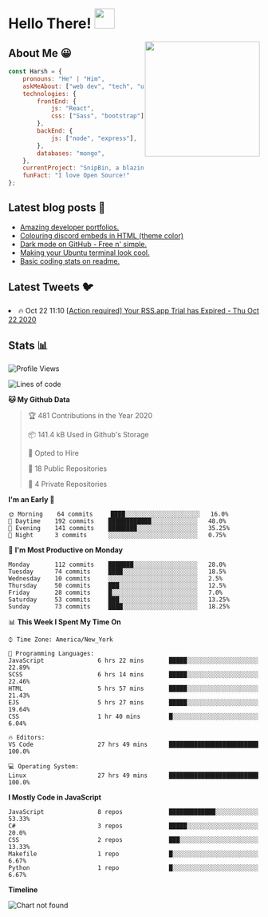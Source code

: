 # Hello There! <img src="https://media.giphy.com/media/hvRJCLFzcasrR4ia7z/giphy.gif" width="40px"></a>

<img align='right' src="https://media.giphy.com/media/M9gbBd9nbDrOTu1Mqx/giphy.gif" width="230">


## About Me :grinning:

```javascript
const Harsh = {
    pronouns: "He" | "Him",
    askMeAbout: ["web dev", "tech", "unity"],
    technologies: {
        frontEnd: {
            js: "React",
            css: ["Sass", "bootstrap"]
        },
        backEnd: {
            js: ["node", "express"],
        },
        databases: "mongo",
    },
    currentProject: "SnipBin, a blazing fast, open source and elegant alternative to PasteBin.",
    funFact: "I love Open Source!"
};
```


## Latest blog posts :book:
<!-- BLOG-POST-LIST:START -->
- [Amazing developer portfolios.](https://dev.to/harshhhdev/amazing-developer-portfolios-1fh3)
- [Colouring discord embeds in HTML (theme color)](https://dev.to/harshhhdev/colouring-discord-embeds-in-html-theme-color-2kio)
- [Dark mode on GitHub - Free n' simple.](https://dev.to/harshhhdev/dark-mode-on-github-free-n-simple-562j)
- [Making your Ubuntu terminal look cool.](https://dev.to/harshhhdev/making-your-linux-terminal-look-cool-535n)
- [Basic coding stats on readme.](https://dev.to/harshhhdev/basic-coding-stats-on-readme-246c)
<!-- BLOG-POST-LIST:END -->

## Latest Tweets :bird:

<!-- LATEST-TWEETS:START -->
<li>🔥 Oct 22 11:10 <a href='https://rss.app'>[Action required] Your RSS.app Trial has Expired - Thu Oct 22 2020</a></li>

<!-- LATEST-TWEETS:END -->


## Stats :bar_chart:

<!--START_SECTION:waka-->
![Profile Views](http://img.shields.io/badge/Profile%20Views-20-blue)

![Lines of code](https://img.shields.io/badge/From%20Hello%20World%20I%27ve%20Written-16.5%20million%20lines%20of%20code-blue)

**🐱 My Github Data** 

> 🏆 481 Contributions in the Year 2020
 > 
> 📦 141.4 kB Used in Github's Storage 
 > 
> 💼 Opted to Hire
 > 
> 📜 18 Public Repositories
 > 
> 🔑 4 Private Repositories 

**I'm an Early 🐤** 

```text
🌞 Morning    64 commits     ████░░░░░░░░░░░░░░░░░░░░░   16.0% 
🌆 Daytime    192 commits    ████████████░░░░░░░░░░░░░   48.0% 
🌃 Evening    141 commits    ████████░░░░░░░░░░░░░░░░░   35.25% 
🌙 Night      3 commits      ░░░░░░░░░░░░░░░░░░░░░░░░░   0.75%

```
📅 **I'm Most Productive on Monday** 

```text
Monday       112 commits    ███████░░░░░░░░░░░░░░░░░░   28.0% 
Tuesday      74 commits     ████░░░░░░░░░░░░░░░░░░░░░   18.5% 
Wednesday    10 commits     ░░░░░░░░░░░░░░░░░░░░░░░░░   2.5% 
Thursday     50 commits     ███░░░░░░░░░░░░░░░░░░░░░░   12.5% 
Friday       28 commits     █░░░░░░░░░░░░░░░░░░░░░░░░   7.0% 
Saturday     53 commits     ███░░░░░░░░░░░░░░░░░░░░░░   13.25% 
Sunday       73 commits     ████░░░░░░░░░░░░░░░░░░░░░   18.25%

```


📊 **This Week I Spent My Time On** 

```text
⌚︎ Time Zone: America/New_York

💬 Programming Languages: 
JavaScript               6 hrs 22 mins       █████░░░░░░░░░░░░░░░░░░░░   22.89% 
SCSS                     6 hrs 14 mins       █████░░░░░░░░░░░░░░░░░░░░   22.46% 
HTML                     5 hrs 57 mins       █████░░░░░░░░░░░░░░░░░░░░   21.43% 
EJS                      5 hrs 27 mins       █████░░░░░░░░░░░░░░░░░░░░   19.64% 
CSS                      1 hr 40 mins        █░░░░░░░░░░░░░░░░░░░░░░░░   6.04%

🔥 Editors: 
VS Code                  27 hrs 49 mins      █████████████████████████   100.0%

💻 Operating System: 
Linux                    27 hrs 49 mins      █████████████████████████   100.0%

```

**I Mostly Code in JavaScript** 

```text
JavaScript               8 repos             █████████████░░░░░░░░░░░░   53.33% 
C#                       3 repos             █████░░░░░░░░░░░░░░░░░░░░   20.0% 
CSS                      2 repos             ███░░░░░░░░░░░░░░░░░░░░░░   13.33% 
Makefile                 1 repo              █░░░░░░░░░░░░░░░░░░░░░░░░   6.67% 
Python                   1 repo              █░░░░░░░░░░░░░░░░░░░░░░░░   6.67%

```


**Timeline**

![Chart not found](https://github.com/harshhhdev/harshhhdev/blob/master/charts/bar_graph.png) 


<!--END_SECTION:waka-->
